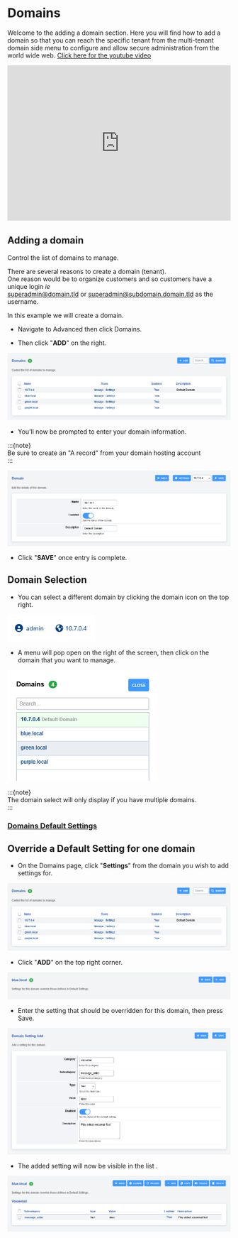 # Domains

Welcome to the adding a domain section. Here you will find how to add a
domain so that you can reach the specific tenant from the multi-tenant
domain side menu to configure and allow secure administration from the
world wide web. [Click here for the youtube
video](https://youtu.be/frMNh43GfUo)

<div style="text-align: center; margin-bottom: 2em;">
<iframe width="100%" height="350" src="https://www.youtube.com/embed/frMNh43GfUo?rel=0" frameborder="0" ; encrypted-media" allowfullscreen></iframe>
</div>

## Adding a domain

Control the list of domains to manage.

There are several reasons to create a domain (tenant).   
One reason would be to organize customers and so customers have a unique login *ie*   
<superadmin@domain.tld> or <superadmin@subdomain.domain.tld> as the
username.

In this example we will create a domain.

- Navigate to Advanced then click Domains.

- Then click "**ADD**" on the right.

![image](../_static/images/advanced/domains/fusionpbx_domains1.png)

- You’ll now be prompted to enter your domain information. 

:::{note}   
Be sure to create an "A record" from your domain hosting account   
:::

![image](../_static/images/advanced/domains/fusionpbx_domains2.png)

- Click "**SAVE**" once entry is complete.

## Domain Selection

- You can select a different domain by clicking the domain icon on the top right.

![image](../_static/images/advanced/domains/fusionpbx_domains4.png)

- A menu will pop open on the right of the screen, then click on the domain that you want to manage.

![image](../_static/images/advanced/domains/fusionpbx_domains3.png)

:::{note}    
The domain select will only display if you have multiple domains.   
:::   

### [Domains Default Settings](/en/latest/advanced/default_settings.html#id7)

## Override a Default Setting for one domain

- On the Domains page, click "**Settings**" from the domain you wish to add settings for.

![image](../_static/images/advanced/domains/fusionpbx_domains1.png)

- Click "**ADD**" on the top right corner.

![image](../_static/images/advanced/domains/fusionpbx_domains5.png)

- Enter the setting that should be overridden for this domain, then press
  Save.

![image](../_static/images/advanced/domains/fusionpbx_domains6.png)

- The added setting will now be visible in the list .

![image](../_static/images/advanced/domains/fusionpbx_domains7.png)
